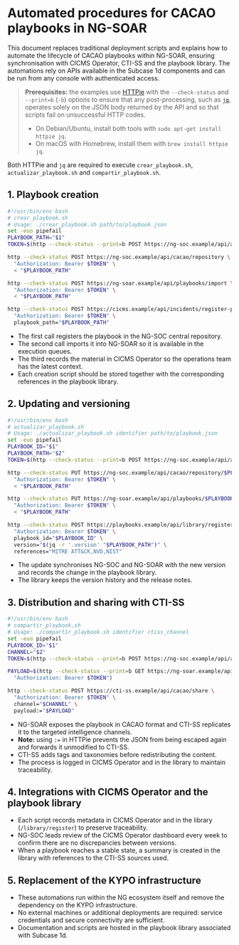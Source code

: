 # Automated procedures for CACAO playbooks in NG-SOAR

This document replaces traditional deployment scripts and explains how to automate the lifecycle of CACAO playbooks within NG-SOAR, ensuring synchronisation with CICMS Operator, CTI-SS and the playbook library. The automations rely on APIs available in the Subcase 1d components and can be run from any console with authenticated access.

> **Prerequisites:** the examples use [HTTPie](https://httpie.io/) with the `--check-status` and `--print=b` (`-b`) options to ensure that any post-processing, such as [`jq`](https://stedolan.github.io/jq/), operates solely on the JSON body returned by the API and so that scripts fail on unsuccessful HTTP codes.
> - On Debian/Ubuntu, install both tools with `sudo apt-get install httpie jq`.
> - On macOS with Homebrew, install them with `brew install httpie jq`.

Both HTTPie and `jq` are required to execute `crear_playbook.sh`, `actualizar_playbook.sh` and `compartir_playbook.sh`.

## 1. Playbook creation

```bash
#!/usr/bin/env bash
# crear_playbook.sh
# Usage: ./crear_playbook.sh path/to/playbook.json
set -euo pipefail
PLAYBOOK_PATH="$1"
TOKEN=$(http --check-status --print=b POST https://ng-soc.example/api/auth username=$SOC_USER password=$SOC_PASS | jq -r '.token')

http --check-status POST https://ng-soc.example/api/cacao/repository \
  "Authorization: Bearer $TOKEN" \
  < "$PLAYBOOK_PATH"

http --check-status POST https://ng-soar.example/api/playbooks/import \
  "Authorization: Bearer $TOKEN" \
  < "$PLAYBOOK_PATH"

http --check-status POST https://cicms.example/api/incidents/register-playbook \
  "Authorization: Bearer $TOKEN" \
  playbook_path="$PLAYBOOK_PATH"
```

- The first call registers the playbook in the NG-SOC central repository.
- The second call imports it into NG-SOAR so it is available in the execution queues.
- The third records the material in CICMS Operator so the operations team has the latest context.
- Each creation script should be stored together with the corresponding references in the playbook library.

## 2. Updating and versioning

```bash
#!/usr/bin/env bash
# actualizar_playbook.sh
# Usage: ./actualizar_playbook.sh identifier path/to/playbook.json
set -euo pipefail
PLAYBOOK_ID="$1"
PLAYBOOK_PATH="$2"
TOKEN=$(http --check-status --print=b POST https://ng-soc.example/api/auth username=$SOC_USER password=$SOC_PASS | jq -r '.token')

http --check-status PUT https://ng-soc.example/api/cacao/repository/$PLAYBOOK_ID \
  "Authorization: Bearer $TOKEN" \
  < "$PLAYBOOK_PATH"

http --check-status PUT https://ng-soar.example/api/playbooks/$PLAYBOOK_ID \
  "Authorization: Bearer $TOKEN" \
  < "$PLAYBOOK_PATH"

http --check-status POST https://playbooks.example/api/library/register \
  "Authorization: Bearer $TOKEN" \
  playbook_id="$PLAYBOOK_ID" \
  version="$(jq -r '.version' "$PLAYBOOK_PATH")" \
  references="MITRE ATT&CK,NVD,NIST"
```

- The update synchronises NG-SOC and NG-SOAR with the new version and records the change in the playbook library.
- The library keeps the version history and the release notes.

## 3. Distribution and sharing with CTI-SS

```bash
#!/usr/bin/env bash
# compartir_playbook.sh
# Usage: ./compartir_playbook.sh identifier ctiss_channel
set -euo pipefail
PLAYBOOK_ID="$1"
CHANNEL="$2"
TOKEN=$(http --check-status --print=b POST https://ng-soc.example/api/auth username=$SOC_USER password=$SOC_PASS | jq -r '.token')

PAYLOAD=$(http --check-status --print=b GET https://ng-soar.example/api/playbooks/$PLAYBOOK_ID \
  "Authorization: Bearer $TOKEN")

http --check-status POST https://cti-ss.example/api/cacao/share \
  "Authorization: Bearer $TOKEN" \
  channel="$CHANNEL" \
  payload:="$PAYLOAD"
```

- NG-SOAR exposes the playbook in CACAO format and CTI-SS replicates it to the targeted intelligence channels.
- **Note:** using `:=` in HTTPie prevents the JSON from being escaped again and forwards it unmodified to CTI-SS.
- CTI-SS adds tags and taxonomies before redistributing the content.
- The process is logged in CICMS Operator and in the library to maintain traceability.

## 4. Integrations with CICMS Operator and the playbook library
- Each script records metadata in CICMS Operator and in the library (`/library/register`) to preserve traceability.
- NG-SOC leads review of the CICMS Operator dashboard every week to confirm there are no discrepancies between versions.
- When a playbook reaches a stable state, a summary is created in the library with references to the CTI-SS sources used.

## 5. Replacement of the KYPO infrastructure
- These automations run within the NG ecosystem itself and remove the dependency on the KYPO infrastructure.
- No external machines or additional deployments are required: service credentials and secure connectivity are sufficient.
- Documentation and scripts are hosted in the playbook library associated with Subcase 1d.
